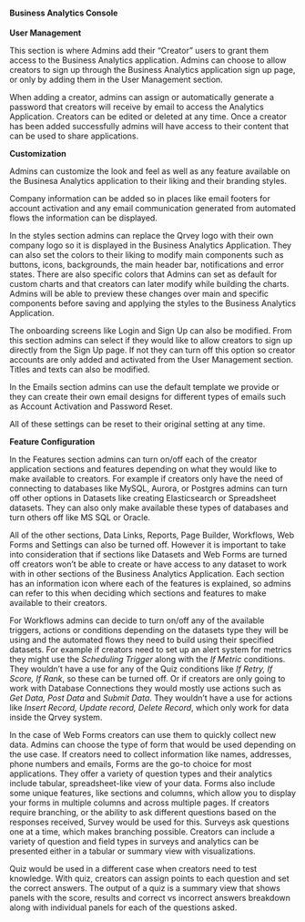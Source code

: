 #### Business Analytics Console

**User Management**

This section is where Admins add their “Creator” users to grant them access to the Business Analytics application. Admins can choose to allow creators to sign up through the Business Analytics application sign up page, or only by adding them in the User Management section. 

When adding a creator, admins can assign or automatically generate a password that creators will receive by email to access the Analytics Application. Creators can be edited or deleted at any time. Once a creator has been added successfully admins will have access to their content that can be used to share applications. 

**Customization**

Admins can customize the look and feel as well as any feature available on the Businesa Analytics application to their liking and their branding styles. 

Company information can be added so in places like email footers for account activation and any email communication generated from automated flows the information can be displayed. 

In the styles section admins can replace the Qrvey logo with their own company logo so it is displayed in the Business Analytics Application. They can also set the colors to their liking to modify main components such as buttons, icons, backgrounds, the main header bar, notifications and error states. There are also specific colors that Admins can set as default for custom charts and that creators can later modify while building the charts. Admins will be able to preview these changes over main and specific components before saving and applying the styles to the Business Analytics Application. 

The onboarding screens like Login and Sign Up can also be modified. From this section admins can select if they would like to allow creators to sign up directly from the Sign Up page. If not they can turn off this option so creator accounts are only added and activated from the User Management section. Titles and texts can also be modified. 

In the Emails section admins can use the default template we provide or they can create their own email designs for different types of emails such as Account Activation and Password Reset. 

All of these settings can be reset to their original setting at any time.

**Feature Configuration**

In the Features section admins can turn on/off each of the creator application sections and features depending on what they would like to make available to creators. For example if creators only have the need of connecting to databases like MySQL, Aurora, or Postgres admins can turn off other options in Datasets like creating Elasticsearch or Spreadsheet datasets. They can also only make available these types of databases and turn others off like MS SQL or Oracle. 

All of the other sections, Data Links, Reports, Page Builder, Workflows, Web Forms and Settings can also be turned off. However it is important to take into consideration that if sections like Datasets and Web Forms are turned off creators won’t be able to create or have access to any dataset to work with in other sections of the Business Analytics Application. Each section has an information icon where each of the features is explained, so admins can refer to this when deciding which sections and features to make available to their creators. 

For Workflows admins can decide to turn on/off any of the available triggers, actions or conditions depending on the datasets type they will be using and the automated flows they need to build using their specified datasets. For example if creators need to set up an alert system for metrics they might use the _Scheduling Trigger_ along with the _If Metric_ conditions. They wouldn’t have a use for any of the Quiz conditions like _If Retry, If Score, If Rank_, so these can be turned off. Or if creators are only going to work with Database Connections they would mostly use actions such as _Get Data, Post Data_ and _Submit Data_. They wouldn’t have a use for actions like _Insert Record, Update record, Delete Record_, which only work for data inside the Qrvey system. 

In the case of Web Forms creators can use them to quickly collect new data. Admins can choose the type of form that would be used depending on the use case. If creators need to collect information like names, addresses, phone numbers and emails, Forms are the go-to choice for most applications. They offer a variety of question types and their analytics include tabular, spreadsheet-like view of your data.  Forms also include some unique features, like sections and columns, which allow you to display your forms in multiple columns and across multiple pages. If creators require branching, or the ability to ask different questions based on the responses received, Survey would be used for this.  Surveys ask questions one at a time, which makes branching possible.  Creators can include a variety of question and field types in surveys and analytics can be presented either in a tabular or summary view with visualizations.

Quiz would be used in a different case when creators need to test knowledge. With quiz, creators can assign points to each question and set the correct answers. The output of a quiz is a summary view that shows panels with the score, results and correct vs incorrect answers breakdown along with individual panels for each of the questions asked. 